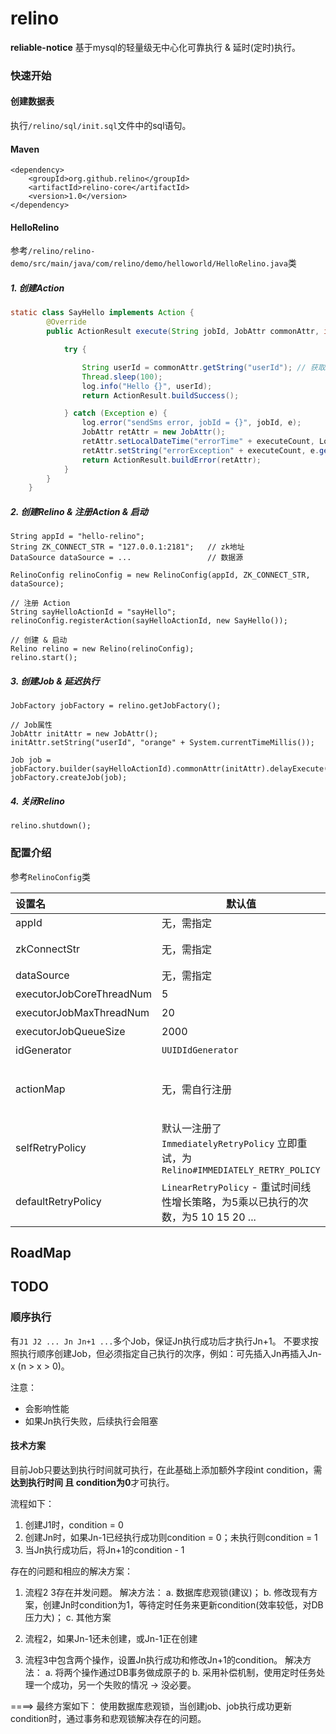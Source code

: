 # relino

**reliable-notice** 基于mysql的轻量级无中心化可靠执行 & 延时(定时)执行。

### 快速开始

#### 创建数据表

执行`/relino/sql/init.sql`文件中的sql语句。


#### Maven
```
<dependency>
    <groupId>org.github.relino</groupId>
    <artifactId>relino-core</artifactId>
    <version>1.0</version>
</dependency>
```
#### HelloRelino

参考`/relino/relino-demo/src/main/java/com/relino/demo/helloworld/HelloRelino.java`类

##### 1. 创建Action
```java
static class SayHello implements Action {
        @Override
        public ActionResult execute(String jobId, JobAttr commonAttr, int executeCount) {

            try {

                String userId = commonAttr.getString("userId"); // 获取Job属性
                Thread.sleep(100);
                log.info("Hello {}", userId);
                return ActionResult.buildSuccess();

            } catch (Exception e) {
                log.error("sendSms error, jobId = {}", jobId, e);
                JobAttr retAttr = new JobAttr();
                retAttr.setLocalDateTime("errorTime" + executeCount, LocalDateTime.now());
                retAttr.setString("errorException" + executeCount, e.getMessage());
                return ActionResult.buildError(retAttr);
            }
        }
    }
```

##### 2. 创建Relino & 注册Action & 启动
```
String appId = "hello-relino";
String ZK_CONNECT_STR = "127.0.0.1:2181";   // zk地址
DataSource dataSource = ...                 // 数据源 

RelinoConfig relinoConfig = new RelinoConfig(appId, ZK_CONNECT_STR, dataSource);

// 注册 Action
String sayHelloActionId = "sayHello";
relinoConfig.registerAction(sayHelloActionId, new SayHello());

// 创建 & 启动
Relino relino = new Relino(relinoConfig);
relino.start();
```

##### 3. 创建Job & 延迟执行
```
JobFactory jobFactory = relino.getJobFactory();

// Job属性
JobAttr initAttr = new JobAttr();
initAttr.setString("userId", "orange" + System.currentTimeMillis());

Job job = jobFactory.builder(sayHelloActionId).commonAttr(initAttr).delayExecute(10).build();
jobFactory.createJob(job);
```

##### 4. 关闭Relino
```
relino.shutdown();
```

### 配置介绍

参考`RelinoConfig`类

| 设置名                   | 默认值                                                       | 说明                                                         |
| :----------------------- | ------------------------------------------------------------ | ------------------------------------------------------------ |
| appId                    | 无，需指定                                                   | 应用唯一id                                                   |
| zkConnectStr             | 无，需指定                                                   | zk地址，组件使用zookeeper作为注册中心                        |
| dataSource               | 无，需指定                                                   | DataSource 数据源                                            |
| executorJobCoreThreadNum | 5                                                            | 执行Job核心线程数                                            |
| executorJobMaxThreadNum  | 20                                                           | 执行Job最大线程数                                            |
| executorJobQueueSize     | 2000                                                         | 缓存将要执行Job的队列大小                                    |
| idGenerator              | `UUIDIdGenerator`                                            | `jobId`生成器                                                |
| actionMap                | 无，需自行注册                                               | 注册的`Action`，可以通过`registerAction(String actionId, Action action)`注册 |
| selfRetryPolicy          | 默认一注册了`ImmediatelyRetryPolicy` 立即重试，为`Relino#IMMEDIATELY_RETRY_POLICY` | 自定义重试策略，可通过`registerRetryPolicy(String retryPolicyId, IRetryPolicy retry)`注册自定义重试策略。 |
| defaultRetryPolicy       | `LinearRetryPolicy` - 重试时间线性增长策略，为5乘以已执行的次数，为5 10 15 20 ... | 默认的重试策略，为`Relino#DEFAULT_RETRY_POLICY`常量          |



## RoadMap

## TODO
### 顺序执行
有`J1 J2 ... Jn Jn+1 ...`多个Job，保证Jn执行成功后才执行Jn+1。
不要求按照执行顺序创建Job，但必须指定自己执行的次序，例如：可先插入Jn再插入Jn-x (n > x > 0)。

注意：
* 会影响性能
* 如果Jn执行失败，后续执行会阻塞

#### 技术方案
目前Job只要达到执行时间就可执行，在此基础上添加额外字段int condition，需**达到执行时间 且 condition为0**才可执行。

流程如下：
1. 创建J1时，condition = 0
2. 创建Jn时，如果Jn-1已经执行成功则condition = 0；未执行则condition = 1
3. 当Jn执行成功后，将Jn+1的condition - 1

存在的问题和相应的解决方案：
1. 流程2 3存在并发问题。
解决方法： 
a. 数据库悲观锁(建议)；
b. 修改现有方案，创建Jn时condition为1，等待定时任务来更新condition(效率较低，对DB压力大)；
c. 其他方案

2. 流程2，如果Jn-1还未创建，或Jn-1正在创建

3. 流程3中包含两个操作，设置Jn执行成功和修改Jn+1的condition。
解决方法：
a. 将两个操作通过DB事务做成原子的
b. 采用补偿机制，使用定时任务处理一个成功，另一个失败的情况 -> 没必要。

====> 最终方案如下：
使用数据库悲观锁，当创建job、job执行成功更新condition时，通过事务和悲观锁解决存在的问题。
